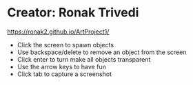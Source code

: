 # Creator: Ronak Trivedi
https://ronak2.github.io/ArtProject1/
- Click the screen to spawn objects
- Use backspace/delete to remove an object from the screen
- Click enter to turn make all objects transparent
- Use the arrow keys to have fun
- Click tab to capture a screenshot
